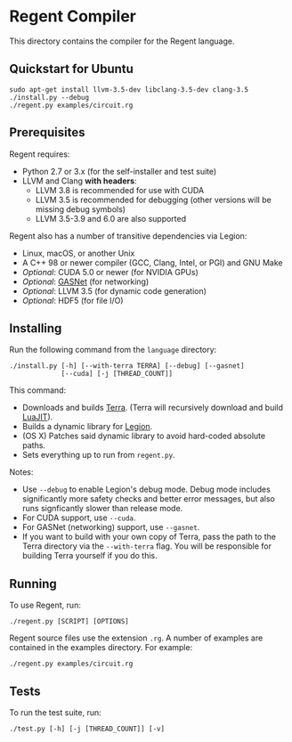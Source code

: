 # Regent Compiler

This directory contains the compiler for the Regent language.

## Quickstart for Ubuntu

```
sudo apt-get install llvm-3.5-dev libclang-3.5-dev clang-3.5
./install.py --debug
./regent.py examples/circuit.rg
```

## Prerequisites

Regent requires:

  * Python 2.7 or 3.x (for the self-installer and test suite)
  * LLVM and Clang **with headers**:
      * LLVM 3.8 is recommended for use with CUDA
      * LLVM 3.5 is recommended for debugging (other versions will be missing debug symbols)
      * LLVM 3.5-3.9 and 6.0 are also supported

Regent also has a number of transitive dependencies via Legion:

  * Linux, macOS, or another Unix
  * A C++ 98 or newer compiler (GCC, Clang, Intel, or PGI) and GNU Make
  * *Optional*: CUDA 5.0 or newer (for NVIDIA GPUs)
  * *Optional*: [GASNet](https://gasnet.lbl.gov/) (for networking)
  * *Optional*: LLVM 3.5 (for dynamic code generation)
  * *Optional*: HDF5 (for file I/O)

## Installing

Run the following command from the `language` directory:

```
./install.py [-h] [--with-terra TERRA] [--debug] [--gasnet]
             [--cuda] [-j [THREAD_COUNT]]
```

This command:

  * Downloads and builds [Terra](http://terralang.org/). (Terra will
    recursively download and build [LuaJIT](http://luajit.org/)).
  * Builds a dynamic library for [Legion](http://legion.stanford.edu/).
  * (OS X) Patches said dynamic library to avoid hard-coded absolute paths.
  * Sets everything up to run from `regent.py`.

Notes:

  * Use `--debug` to enable Legion's debug mode. Debug mode includes
    significantly more safety checks and better error messages, but
    also runs signficantly slower than release mode.
  * For CUDA support, use `--cuda`.
  * For GASNet (networking) support, use `--gasnet`.
  * If you want to build with your own copy of Terra, pass the path to
    the Terra directory via the `--with-terra` flag. You will be
    responsible for building Terra yourself if you do this.

## Running

To use Regent, run:

```
./regent.py [SCRIPT] [OPTIONS]
```

Regent source files use the extension `.rg`. A number of examples are
contained in the examples directory. For example:

```
./regent.py examples/circuit.rg
```

## Tests

To run the test suite, run:

    ./test.py [-h] [-j [THREAD_COUNT]] [-v]
